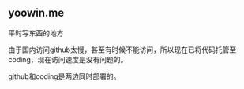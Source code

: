 ## yoowin.me

平时写东西的地方

由于国内访问github太慢，甚至有时候不能访问，所以现在已将代码托管至coding，现在访问速度是没有问题的。

github和coding是两边同时部署的。

